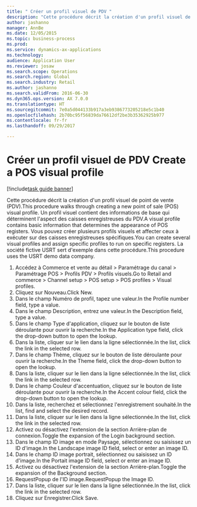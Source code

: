 ```yaml
--- 
title: " Créer un profil visuel de PDV "
description: "Cette procédure décrit la création d'un profil visuel de point de vente (PDV)."
author: jashanno
manager: AnnBe
ms.date: 12/05/2015
ms.topic: business-process
ms.prod: 
ms.service: dynamics-ax-applications
ms.technology: 
audience: Application User
ms.reviewer: josaw
ms.search.scope: Operations
ms.search.region: Global
ms.search.industry: Retail
ms.author: jashanno
ms.search.validFrom: 2016-06-30
ms.dyn365.ops.version: AX 7.0.0
ms.translationtype: HT
ms.sourcegitcommit: 7e0a5d044133b917a3eb9386773205218e5c1b40
ms.openlocfilehash: 2b70bc95f56839da76612df2be3b35362925b977
ms.contentlocale: fr-fr
ms.lasthandoff: 09/29/2017

---
```

# <a name="create-a-pos-visual-profile"></a><span data-ttu-id="ba198-103"> Créer un profil visuel de PDV </span><span class="sxs-lookup"><span data-stu-id="ba198-103">Create a POS visual profile</span></span> 

[!include[task guide banner](../includes/task-guide-banner.md)]

<span data-ttu-id="ba198-104">Cette procédure décrit la création d'un profil visuel de point de vente (PDV).</span><span class="sxs-lookup"><span data-stu-id="ba198-104">This procedure walks through creating a new point of sale (POS) visual profile.</span></span> <span data-ttu-id="ba198-105">Un profil visuel contient des informations de base qui déterminent l'aspect des caisses enregistreuses du PDV.</span><span class="sxs-lookup"><span data-stu-id="ba198-105">A visual profile contains basic information that determines the appearance of POS registers.</span></span> <span data-ttu-id="ba198-106">Vous pouvez créer plusieurs profils visuels et affecter ceux à exécuter sur des caisses enregistreuses spécifiques.</span><span class="sxs-lookup"><span data-stu-id="ba198-106">You can create several visual profiles and assign specific profiles to run on specific registers.</span></span> <span data-ttu-id="ba198-107">La société fictive USRT sert d'exemple dans cette procédure.</span><span class="sxs-lookup"><span data-stu-id="ba198-107">This procedure uses the USRT demo data company.</span></span>

1. <span data-ttu-id="ba198-108">Accédez à Commerce et vente au détail > Paramétrage du canal > Paramétrage POS > Profils PDV > Profils visuels.</span><span class="sxs-lookup"><span data-stu-id="ba198-108">Go to Retail and commerce > Channel setup > POS setup > POS profiles > Visual profiles.</span></span>
2. <span data-ttu-id="ba198-109">Cliquez sur Nouveau.</span><span class="sxs-lookup"><span data-stu-id="ba198-109">Click New.</span></span>
3. <span data-ttu-id="ba198-110">Dans le champ Numéro de profil, tapez une valeur.</span><span class="sxs-lookup"><span data-stu-id="ba198-110">In the Profile number field, type a value.</span></span>
4. <span data-ttu-id="ba198-111">Dans le champ Description, entrez une valeur.</span><span class="sxs-lookup"><span data-stu-id="ba198-111">In the Description field, type a value.</span></span>
5. <span data-ttu-id="ba198-112">Dans le champ Type d'application, cliquez sur le bouton de liste déroulante pour ouvrir la recherche.</span><span class="sxs-lookup"><span data-stu-id="ba198-112">In the Application type field, click the drop-down button to open the lookup.</span></span>
6. <span data-ttu-id="ba198-113">Dans la liste, cliquer sur le lien dans la ligne sélectionnée.</span><span class="sxs-lookup"><span data-stu-id="ba198-113">In the list, click the link in the selected row.</span></span>
7. <span data-ttu-id="ba198-114">Dans le champ Thème, cliquez sur le bouton de liste déroulante pour ouvrir la recherche.</span><span class="sxs-lookup"><span data-stu-id="ba198-114">In the Theme field, click the drop-down button to open the lookup.</span></span>
8. <span data-ttu-id="ba198-115">Dans la liste, cliquer sur le lien dans la ligne sélectionnée.</span><span class="sxs-lookup"><span data-stu-id="ba198-115">In the list, click the link in the selected row.</span></span>
9. <span data-ttu-id="ba198-116">Dans le champ Couleur d'accentuation, cliquez sur le bouton de liste déroulante pour ouvrir la recherche.</span><span class="sxs-lookup"><span data-stu-id="ba198-116">In the Accent colour field, click the drop-down button to open the lookup.</span></span>
10. <span data-ttu-id="ba198-117">Dans la liste, recherchez et sélectionnez l'enregistrement souhaité.</span><span class="sxs-lookup"><span data-stu-id="ba198-117">In the list, find and select the desired record.</span></span>
11. <span data-ttu-id="ba198-118">Dans la liste, cliquer sur le lien dans la ligne sélectionnée.</span><span class="sxs-lookup"><span data-stu-id="ba198-118">In the list, click the link in the selected row.</span></span>
12. <span data-ttu-id="ba198-119">Activez ou désactivez l'extension de la section Arrière-plan de connexion.</span><span class="sxs-lookup"><span data-stu-id="ba198-119">Toggle the expansion of the Login background section.</span></span>
13. <span data-ttu-id="ba198-120">Dans le champ ID image en mode Paysage, sélectionnez ou saisissez un ID d'image.</span><span class="sxs-lookup"><span data-stu-id="ba198-120">In the Landscape image ID field, select or enter an image ID.</span></span>
14. <span data-ttu-id="ba198-121">Dans le champ ID image portrait, sélectionnez ou saisissez un ID d'image.</span><span class="sxs-lookup"><span data-stu-id="ba198-121">In the Portait image ID field, select or enter an image ID.</span></span>
15. <span data-ttu-id="ba198-122">Activez ou désactivez l'extension de la section Arrière-plan.</span><span class="sxs-lookup"><span data-stu-id="ba198-122">Toggle the expansion of the Background section.</span></span>
16. <span data-ttu-id="ba198-123">RequestPopup de l'ID image.</span><span class="sxs-lookup"><span data-stu-id="ba198-123">RequestPopup the Image ID.</span></span>
17. <span data-ttu-id="ba198-124">Dans la liste, cliquer sur le lien dans la ligne sélectionnée.</span><span class="sxs-lookup"><span data-stu-id="ba198-124">In the list, click the link in the selected row.</span></span>
18. <span data-ttu-id="ba198-125">Cliquez sur Enregistrer.</span><span class="sxs-lookup"><span data-stu-id="ba198-125">Click Save.</span></span>


